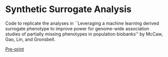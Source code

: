# Synthetic Surrogate Analysis

Code to replicate the analyses in ``Leveraging a machine learning derived surrogate phenotype to improve power for genome-wide association studies of partially missing phenotypes in population biobanks'' by McCaw, Gao, Lin, and Gronsbell.

[Pre-print](https://www.biorxiv.org/content/10.1101/2022.12.12.520180v2)

